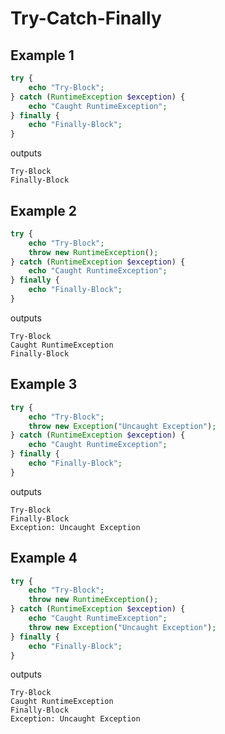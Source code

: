 # Try-Catch-Finally

## Example 1

```php
try {
    echo "Try-Block";
} catch (RuntimeException $exception) {
    echo "Caught RuntimeException";
} finally {
    echo "Finally-Block";
}
```
outputs

```
Try-Block
Finally-Block
```

## Example 2

```php
try {
    echo "Try-Block";
    throw new RuntimeException();
} catch (RuntimeException $exception) {
    echo "Caught RuntimeException";
} finally {
    echo "Finally-Block";
}
```

outputs

```
Try-Block
Caught RuntimeException
Finally-Block
```

## Example 3

```php
try {
    echo "Try-Block";
    throw new Exception("Uncaught Exception");
} catch (RuntimeException $exception) {
    echo "Caught RuntimeException";
} finally {
    echo "Finally-Block";
}
```

outputs

```
Try-Block
Finally-Block
Exception: Uncaught Exception
```

## Example 4

```php
try {
    echo "Try-Block";
    throw new RuntimeException();
} catch (RuntimeException $exception) {
    echo "Caught RuntimeException";
    throw new Exception("Uncaught Exception");
} finally {
    echo "Finally-Block";
}
```

outputs

```
Try-Block
Caught RuntimeException
Finally-Block
Exception: Uncaught Exception
```
